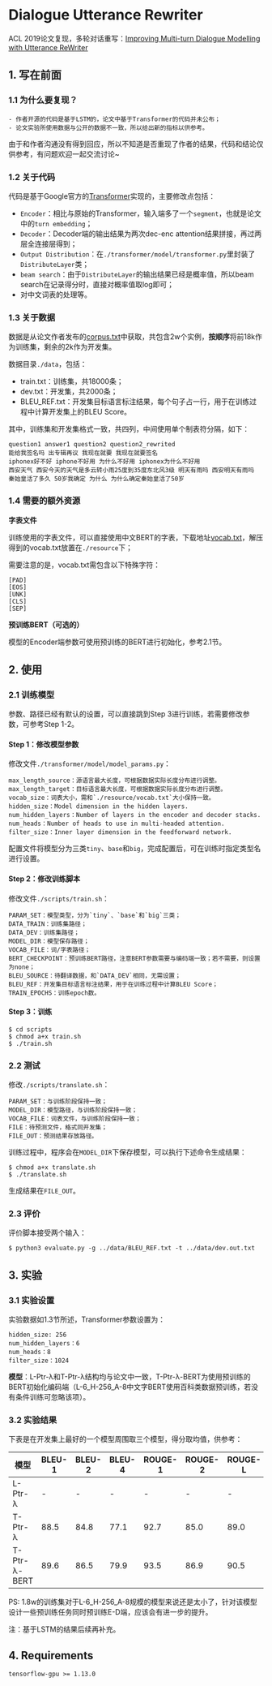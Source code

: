 # Dialogue Utterance Rewriter

ACL 2019论文复现，多轮对话重写：[Improving Multi-turn Dialogue Modelling with Utterance ReWriter](https://www.aclweb.org/anthology/P19-1003.pdf)

## 1. 写在前面

### 1.1 为什么要复现？

    - 作者开源的代码是基于LSTM的，论文中基于Transformer的代码并未公布；
    - 论文实验所使用数据与公开的数据不一致，所以给出新的指标以供参考。

由于和作者沟通没有得到回应，所以不知道是否重现了作者的结果，代码和结论仅供参考，有问题欢迎一起交流讨论~

### 1.2 关于代码

代码是基于Google官方的[Transformer](https://github.com/tensorflow/models/tree/master/official/transformer)实现的，主要修改点包括：

  - `Encoder`：相比与原始的Transformer，输入端多了一个`segment`，也就是论文中的`turn embedding`；
  - `Decoder`：Decoder端的输出结果为两次dec-enc attention结果拼接，再过两层全连接层得到；
  - `Output Distribution`：在`./transformer/model/transformer.py`里封装了`DistributeLayer`类；
  - `beam search`：由于`DistributeLayer`的输出结果已经是概率值，所以beam search在记录得分时，直接对概率值取log即可；
  - 对中文词表的处理等。

### 1.3 关于数据

数据是从论文作者发布的[corpus.txt](https://github.com/chin-gyou/dialogue-utterance-rewriter/blob/master/corpus.txt)中获取，共包含2w个实例，**按顺序**将前18k作为训练集，剩余的2k作为开发集。

数据目录`./data`，包括：

  - train.txt：训练集，共18000条；
  - dev.txt：开发集，共2000条；
  - BLEU_REF.txt：开发集目标语言标注结果，每个句子占一行，用于在训练过程中计算开发集上的BLEU Score。

其中，训练集和开发集格式一致，共四列，中间使用单个制表符分隔，如下：

    question1 answer1 question2 question2_rewrited
    能给我签名吗 出专辑再议 我现在就要 我现在就要签名
    iphonex好不好 iphone不好用 为什么不好用 iphonex为什么不好用
    西安天气 西安今天的天气是多云转小雨25度到35度东北风3级 明天有雨吗 西安明天有雨吗
    秦始皇活了多久 50岁我确定 为什么 为什么确定秦始皇活了50岁

### 1.4 需要的额外资源

**字表文件**

训练使用的字表文件，可以直接使用中文BERT的字表，下载地址[vocab.txt](https://storage.googleapis.com/bert_models/2018_11_03/chinese_L-12_H-768_A-12.zip)，解压得到的vocab.txt放置在`./resource`下；

需要注意的是，vocab.txt需包含以下特殊字符：

    [PAD]
    [EOS]
    [UNK]
    [CLS]
    [SEP]

**预训练BERT（可选的）**

模型的Encoder端参数可使用预训练的BERT进行初始化，参考2.1节。

## 2. 使用

### 2.1 训练模型

参数、路径已经有默认的设置，可以直接跳到Step 3进行训练，若需要修改参数，可参考Step 1-2。

#### Step 1：修改模型参数

修改文件`./transformer/model/model_params.py`：

    max_length_source：源语言最大长度，可根据数据实际长度分布进行调整。
    max_length_target：目标语言最大长度，可根据数据实际长度分布进行调整。
    vocab_size：词表大小，需和`./resource/vocab.txt`大小保持一致。
    hidden_size：Model dimension in the hidden layers.
    num_hidden_layers：Number of layers in the encoder and decoder stacks.
    num_heads：Number of heads to use in multi-headed attention.
    filter_size：Inner layer dimension in the feedforward network.

配置文件将模型分为三类`tiny`、`base`和`big`，完成配置后，可在训练时指定类型名进行设置。

#### Step 2：修改训练脚本

修改文件`./scripts/train.sh`：

    PARAM_SET：模型类型，分为`tiny`、`base`和`big`三类；
    DATA_TRAIN：训练集路径；
    DATA_DEV：训练集路径；
    MODEL_DIR：模型保存路径；
    VOCAB_FILE：词/字表路径；
    BERT_CHECKPOINT：预训练BERT路径，注意BERT参数需要与编码端一致；若不需要，则设置为none；
    BLEU_SOURCE：待翻译数据，和`DATA_DEV`相同，无需设置；
    BLEU_REF：开发集目标语言标注结果，用于在训练过程中计算BLEU Score；
    TRAIN_EPOCHS：训练epoch数。

#### Step 3：训练

    $ cd scripts
    $ chmod a+x train.sh
    $ ./train.sh

### 2.2 测试

修改`./scripts/translate.sh`：

    PARAM_SET：与训练阶段保持一致；
    MODEL_DIR：模型路径，与训练阶段保持一致；
    VOCAB_FILE：词表文件，与训练阶段保持一致；
    FILE：待预测文件，格式同开发集；
    FILE_OUT：预测结果存放路径。

训练过程中，程序会在`MODEL_DIR`下保存模型，可以执行下述命令生成结果：

    $ chmod a+x translate.sh
    $ ./translate.sh

生成结果在`FILE_OUT`。

### 2.3 评价

评价脚本接受两个输入：

    $ python3 evaluate.py -g ../data/BLEU_REF.txt -t ../data/dev.out.txt

## 3. 实验

### 3.1 实验设置

实验数据如1.3节所述，Transformer参数设置为：

    hidden_size: 256
    num_hidden_layers：6
    num_heads：8
    filter_size：1024

**模型**：L-Ptr-λ和T-Ptr-λ结构均与论文中一致，T-Ptr-λ-BERT为使用预训练的BERT初始化编码端（L-6_H-256_A-8中文字BERT使用百科类数据预训练，若没有条件训练可忽略该项）。

### 3.2 实验结果

下表是在开发集上最好的一个模型周围取三个模型，得分取均值，供参考：

| 模型 | BLEU-1 | BLEU-2 | BLEU-4 | ROUGE-1 | ROUGE-2 | ROUGE-L | EM |
| --- | --- | --- | --- | --- | --- | --- | --- |
| L-Ptr-λ | - | - | - | - | - | - | - |
| T-Ptr-λ | 88.5 | 84.8 | 77.1 | 92.7 | 85.0 | 89.0 | 52.6 |
| T-Ptr-λ-BERT | 89.6 | 86.5 | 79.9 | 93.5 | 86.9 | 90.5 | 57.5 |

PS: 1.8w的训练集对于L-6_H-256_A-8规模的模型来说还是太小了，针对该模型设计一些预训练任务同时预训练E-D端，应该会有进一步的提升。

注：基于LSTM的结果后续再补充。

## 4. Requirements

    tensorflow-gpu >= 1.13.0
